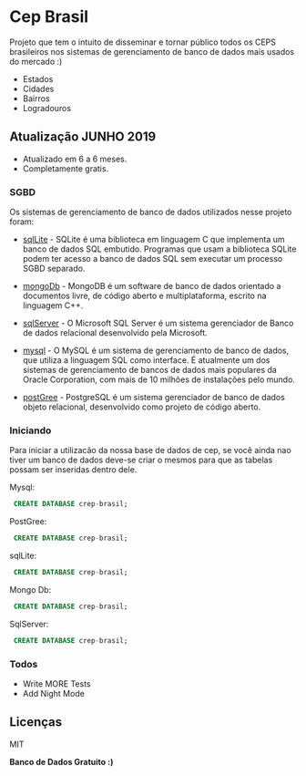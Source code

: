 # Cep Brasil

Projeto que tem o intuito de disseminar e tornar público todos os CEPS brasileiros nos sistemas de gerenciamento de banco de dados mais usados do mercado :)

  - Estados
  - Cidades
  - Bairros
  - Logradouros

## Atualização JUNHO 2019

  - Atualizado em 6 a 6 meses.
  - Completamente gratis.


### SGBD

Os sistemas de gerenciamento de banco de dados utilizados nesse projeto foram:

* [sqlLite] - SQLite é uma biblioteca em linguagem C que implementa um banco de dados SQL embutido. Programas que usam a biblioteca SQLite podem ter acesso a banco de dados SQL sem executar um processo SGBD separado.

* [mongoDb] - MongoDB é um software de banco de dados orientado a documentos livre, de código aberto e multiplataforma, escrito na linguagem C++.

* [sqlServer] - O Microsoft SQL Server é um sistema gerenciador de Banco de dados relacional desenvolvido pela Microsoft.

* [mysql] - O MySQL é um sistema de gerenciamento de banco de dados, que utiliza a linguagem SQL como interface. É atualmente um dos sistemas de gerenciamento de bancos de dados mais populares da Oracle Corporation, com mais de 10 milhões de instalações pelo mundo.

* [postGree] - PostgreSQL é um sistema gerenciador de banco de dados objeto relacional, desenvolvido como projeto de código aberto.


### Iniciando

Para iniciar a utilizacão da nossa base de dados de cep, se você ainda nao tiver um banco de dados deve-se criar o mesmos para que as tabelas possam ser inseridas dentro dele.

Mysql:
```sql
 CREATE DATABASE crep-brasil; 
```

PostGree:
```sql
 CREATE DATABASE crep-brasil; 
```

sqlLite:
```sql
 CREATE DATABASE crep-brasil; 
```
Mongo Db:
```sql
 CREATE DATABASE crep-brasil; 
```
SqlServer:
```sql
 CREATE DATABASE crep-brasil; 
```

### Todos

 - Write MORE Tests
 - Add Night Mode

Licenças
----

MIT


**Banco de Dados Gratuito :)**

[//]: # (These are reference links used in the body of this note and get stripped out when the markdown processor does its job. There is no need to format nicely because it shouldn't be seen. Thanks SO - http://stackoverflow.com/questions/4823468/store-comments-in-markdown-syntax)


   [sqlLite]: <https://www.sqlite.org/index.html>
   [mongoDb]: <https://www.mongodb.com>
   [sqlServer]: <https://www.microsoft.com/pt-br/sql-server/sql-server-downloads>
   [mysql]: <https://www.mysql.com/>
   [postGree]: <https://www.postgresql.org/>
